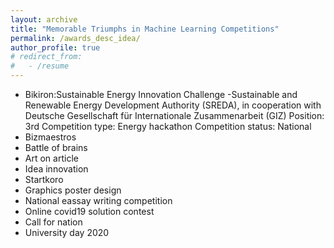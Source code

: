 ```yaml
---
layout: archive
title: "Memorable Triumphs in Machine Learning Competitions"
permalink: /awards_desc_idea/
author_profile: true
# redirect_from:
#   - /resume
---
```


- Bikiron:Sustainable Energy Innovation Challenge -Sustainable and Renewable Energy Development Authority (SREDA), in cooperation with Deutsche Gesellschaft für Internationale Zusammenarbeit (GIZ) 
Position: 3rd
Competition type: Energy hackathon
Competition status: National
- Bizmaestros
- Battle of brains
- Art on article
- Idea innovation 
- Startkoro
- Graphics poster design
- National eassay writing competition 
- Online covid19 solution contest
- Call for nation
- University day 2020
 



